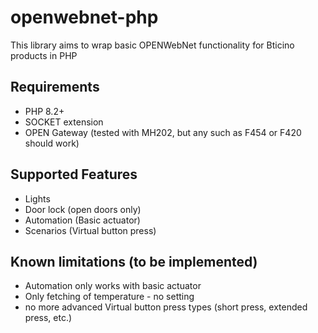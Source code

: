 # openwebnet-php
This library aims to wrap basic OPENWebNet functionality for Bticino products in PHP

## Requirements
- PHP 8.2+
- SOCKET extension
- OPEN Gateway (tested with MH202, but any such as F454 or F420 should work)

## Supported Features
- Lights
- Door lock (open doors only)
- Automation (Basic actuator)
- Scenarios (Virtual button press)

## Known limitations (to be implemented)
- Automation only works with basic actuator
- Only fetching of temperature - no setting
- no more advanced Virtual button press types (short press, extended press, etc.)